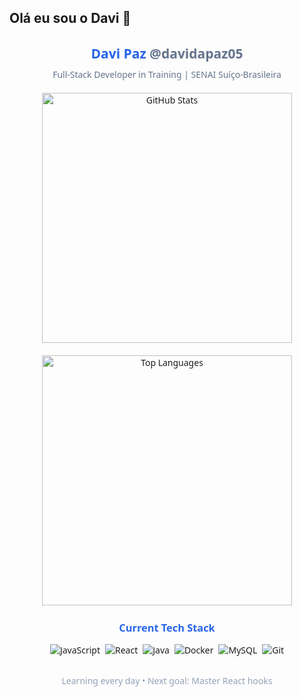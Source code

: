 ## Olá eu sou o Davi 👋

<!--
Sou um estudante de Análise e Desenvolvimento de Sistemas (ADS) no SENAI Suíço-Brasileira �️ e atualmente estou no 3º semestre 📚. Com apenas 17 anos 🎯, já estou mergulhando no mundo da programação para me tornar um desenvolvedor full-stack 💻🚀.

🛠️ Habilidades e Tecnologias em Estudo
🌐 Front-end
JavaScript (ES6+) 🟨

React.js ⚛️ (Hooks, Componentes, Context API)

HTML5 & CSS3 🎨 (Responsividade, Flexbox, Grid)

🔙 Back-end & Banco de Dados
Java ☕ (POO, Spring Boot em breve)

MySQL 🐬 (Modelagem de Dados, Consultas SQL)

🛠️ DevOps & Ferramentas
Docker 🐳 (Contêinerização, Docker Compose)

Além disso, estou sempre aprimorando meus conhecimentos em:

Git/GitHub 📜

Metodologias Ágeis (Scrum) 🏃‍♂️

Boas Práticas de Código ✨

🎯 Objetivos
Meu foco é me tornar um dev full-stack competente, dominando tanto front-end quanto back-end, e entendendo como tudo se integra na prática. Quero contribuir para projetos incríveis e aprender cada vez mais!..
-->
<div align="center" style="font-family: 'Segoe UI', sans-serif">
  
  <!-- Animated Header -->
  <h2 style="color: #2563eb; margin-bottom: 10px;">
    <span style="display: inline-block">
      Davi Paz <span style="color: #64748b">@davidapaz05</span>
    </span>
  </h2>
  
  <!-- Subtitle -->
  <p style="color: #64748b; margin-top: 0; margin-bottom: 20px;">
    Full-Stack Developer in Training | SENAI Suíço-Brasileira
  </p>

  <!-- Stats Cards -->
  <div style="display: flex; flex-wrap: wrap; justify-content: center; gap: 15px; margin-bottom: 20px;">
    <!-- Main Stats -->
    <img src="https://github-readme-stats.vercel.app/api?username=davidapaz05&show_icons=true&count_private=true&theme=transparent&hide_border=true&bg_color=00000000&title_color=2563eb&icon_color=2563eb&text_color=64748b" alt="GitHub Stats" width="400" />
    

  </div>

  <!-- Languages -->
  <img src="https://github-readme-stats.vercel.app/api/top-langs/?username=davidapaz05&layout=compact&theme=transparent&hide_border=true&bg_color=00000000&title_color=2563eb&text_color=64748b&hide=html,css" alt="Top Languages" width="400" />

  <!-- Tech Stack -->
  <h3 style="color: #2563eb; margin: 25px 0 15px 0;">Current Tech Stack</h3>
  <div style="display: flex; flex-wrap: wrap; justify-content: center; gap: 8px; margin-bottom: 20px;">
    <img src="https://img.shields.io/badge/JavaScript-F7DF1E?style=flat-square&logo=javascript&logoColor=black" alt="JavaScript">
    <img src="https://img.shields.io/badge/React-61DAFB?style=flat-square&logo=react&logoColor=black" alt="React">
    <img src="https://img.shields.io/badge/Java-007396?style=flat-square&logo=java&logoColor=white" alt="Java">
    <img src="https://img.shields.io/badge/Docker-2496ED?style=flat-square&logo=docker&logoColor=white" alt="Docker">
    <img src="https://img.shields.io/badge/MySQL-4479A1?style=flat-square&logo=mysql&logoColor=white" alt="MySQL">
    <img src="https://img.shields.io/badge/Git-F05032?style=flat-square&logo=git&logoColor=white" alt="Git">
  </div>

  <!-- Footer -->
  <p style="color: #94a3b8; font-size: 14px; margin-top: 30px;">
    Learning every day • Next goal: Master React hooks
  </p>
</div>
